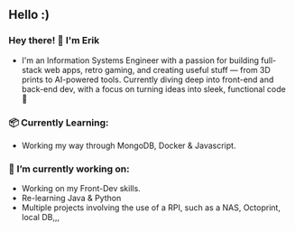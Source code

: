 ## Hello :)

### Hey there! 👋 I'm Erik
- I'm an Information Systems Engineer with a passion for building full-stack web apps, retro gaming, and creating useful stuff — from 3D prints to AI-powered tools. Currently diving deep into front-end and back-end dev, with a focus on turning ideas into sleek, functional code 🚀

### 📦 Currently Learning:
- Working my way through MongoDB, Docker & Javascript.

### 🌱 I’m currently working on:
- Working on my Front-Dev skills.
- Re-learning Java & Python
- Multiple projects involving the use of a RPI, such as a NAS, Octoprint, local DB,,,


<!--![Erik's GitHub Stats](https://github-readme-stats.vercel.app/api?username=yop-me&show_icons=true&theme=radical)

**yop-me/yop-me** is a ✨ _special_ ✨ repository because its `README.md` (this file) appears on your GitHub profile.

Here are some ideas to get you started:

- 🔭 I’m currently working on ...
- 🌱 I’m currently learning ...
- 👯 I’m looking to collaborate on ...
- 🤔 I’m looking for help with ...
- 💬 Ask me about ...
- 📫 How to reach me: ...
- 😄 Pronouns: ...
- ⚡ Fun fact: ...
-->
